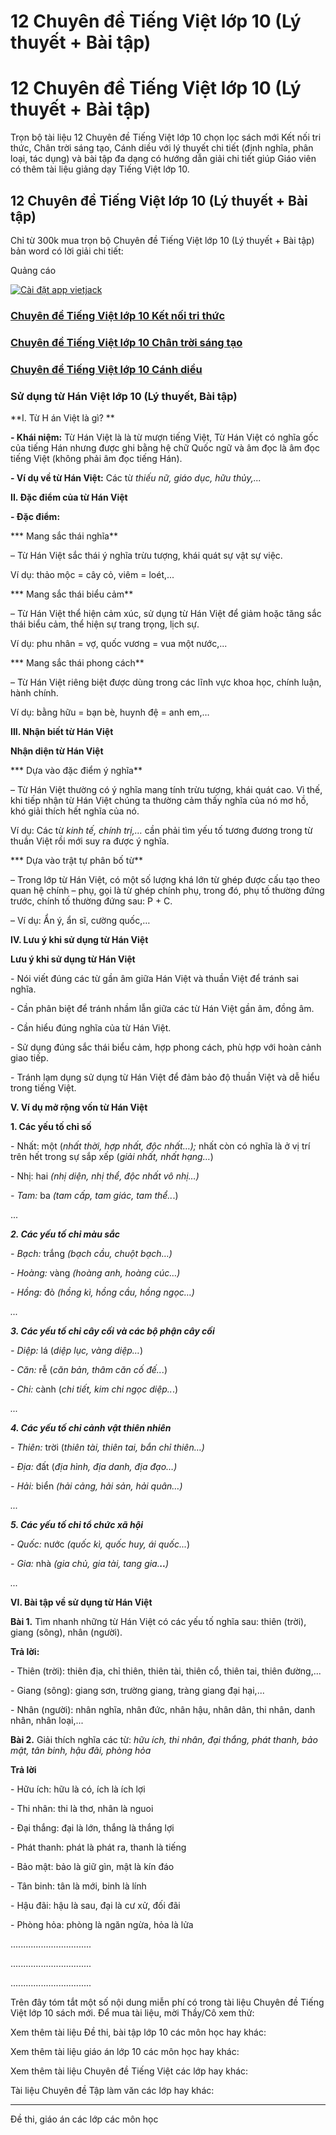 # 12 Chuyên đề Tiếng Việt lớp 10 (Lý thuyết + Bài tập)

# 12 Chuyên đề Tiếng Việt lớp 10 (Lý thuyết + Bài tập)

Trọn bộ tài liệu 12 Chuyên đề Tiếng Việt lớp 10 chọn lọc sách mới Kết nối tri thức, Chân trời sáng tạo, Cánh diều với lý thuyết chi tiết (định nghĩa, phân loại, tác dụng) và bài tập đa dạng có hướng dẫn giải chi tiết giúp Giáo viên có thêm tài liệu giảng dạy Tiếng Việt lớp 10.

## 12 Chuyên đề Tiếng Việt lớp 10 (Lý thuyết + Bài tập)

Chỉ từ 300k mua trọn bộ Chuyên đề Tiếng Việt lớp 10 (Lý thuyết + Bài tập) bản word có lời giải chi tiết:

Quảng cáo

[ ![Cài đặt app vietjack](https://vietjack.com/images/install_app_banner6.png) ](https://vietjack.onelink.me/hJSB/68b3701a)

### [**Chuyên đề Tiếng Việt lớp 10 Kết nối tri thức**](https://vietjack.com/tai-lieu-mon-ngu-van/tai-lieu-tieng-viet-lop-10-ket-noi.jsp)

### [**Chuyên đề Tiếng Việt lớp 10 Chân trời sáng tạo**](https://vietjack.com/tai-lieu-mon-ngu-van/tai-lieu-tieng-viet-lop-10-chan-troi.jsp)

### [**Chuyên đề Tiếng Việt lớp 10 Cánh diều**](https://vietjack.com/tai-lieu-mon-ngu-van/tai-lieu-tieng-viet-lop-10-canh-dieu.jsp)

### Sử dụng từ Hán Việt lớp 10 (Lý thuyết, Bài tập)

**I. Từ H án Việt là gì? **

**\- Khái niệm:** Từ Hán Việt là là từ mượn tiếng Việt, Từ Hán Việt có nghĩa gốc của tiếng Hán nhưng được ghi bằng hệ chữ Quốc ngữ và âm đọc là âm đọc tiếng Việt (không phải âm đọc tiếng Hán). 

**\- Ví dụ về từ Hán Việt:** Các từ _thiếu nữ, giáo dục, hữu thủy,..._

**II. Đặc điểm của từ Hán Việt**

**\- Đặc điểm:**

*** Mang sắc thái nghĩa**

– Từ Hán Việt sắc thái ý nghĩa trừu tượng, khái quát sự vật sự việc. 

Ví dụ: thảo mộc = cây cỏ, viêm = loét,...

*** Mang sắc thái biểu cảm**

– Từ Hán Việt thể hiện cảm xúc, sử dụng từ Hán Việt để giảm hoặc tăng sắc thái biểu cảm, thể hiện sự trang trọng, lịch sự. 

Ví dụ: phu nhân = vợ, quốc vương = vua một nước,...

*** Mang sắc thái phong cách**

– Từ Hán Việt riêng biệt được dùng trong các lĩnh vực khoa học, chính luận, hành chính.

Ví dụ: bằng hữu = bạn bè, huynh đệ = anh em,…

**III. Nhận biết từ Hán Việt**

**Nhận diện từ Hán Việt**

*** Dựa vào đặc điểm ý nghĩa**

– Từ Hán Việt thường có ý nghĩa mang tính trừu tượng, khái quát cao. Vì thế, khi tiếp nhận từ Hán Việt chúng ta thường cảm thấy nghĩa của nó mơ hồ, khó giải thích hết nghĩa của nó. 

Ví dụ: Các từ _kinh tế, chính trị,…_ cần phải tìm yếu tố tương đương trong từ thuần Việt rồi mới suy ra được ý nghĩa.

*** Dựa vào trật tự phân bố từ**

– Trong lớp từ Hán Việt, có một số lượng khá lớn từ ghép được cấu tạo theo quan hệ chính – phụ, gọi là từ ghép chính phụ, trong đó, phụ tố thường đứng trước, chính tố thường đứng sau: P + C.

– Ví dụ: Ẩn ý, ẩn sĩ, cường quốc,…

**IV. Lưu ý khi sử dụng từ Hán Việt**

**Lưu ý khi sử dụng từ Hán Việt**

\- Nói viết đúng các từ gần âm giữa Hán Việt và thuần Việt để tránh sai nghĩa.

\- Cần phân biệt để tránh nhầm lẫn giữa các từ Hán Việt gần âm, đồng âm.

\- Cần hiểu đúng nghĩa của từ Hán Việt.

\- Sử dụng đúng sắc thái biểu cảm, hợp phong cách, phù hợp với hoàn cảnh giao tiếp.

\- Tránh lạm dụng sử dụng từ Hán Việt để đảm bảo độ thuần Việt và dễ hiểu trong tiếng Việt. 

**V. Ví dụ mở rộng vốn từ Hán Việt**

**1\. Các yếu tố chỉ số**

\- Nhất: một (_nhất thời, hợp nhất, độc nhất…);_ nhất còn có nghĩa là ở vị trí trên hết trong sự sắp xếp (_giải nhất, nhất hạng…_)

\- Nhị: hai _(nhị diện, nhị thể, độc nhất vô nhị…)_

_\- Tam:_ ba _(tam cấp, tam giác, tam thể.._.)

...

_**2\. Các yếu tố chỉ màu sắc**_

_\- Bạch:_ trắng _(bạch cầu, chuột bạch…)_

_\- Hoàng:_ vàng _(hoàng anh, hoàng cúc…)_

_\- Hồng:_ đỏ _(hồng kì, hồng cầu, hồng ngọc…)_

_..._

_**3\. Các yếu tố chỉ cây cối và các bộ phận cây cối**_

_\- Diệp:_ lá (_diệp lục, vàng diệp…_)

_\- Căn:_ rễ (_căn bản, thâm căn cố đế.._.)

_\- Chi:_ cành (_chi tiết, kim chi ngọc diệp.._.)

_..._

_**4\. Các yếu tố chỉ cảnh vật thiên nhiên**_

_\- Thiên:_ trời (_thiên tài, thiên tai, bắn chỉ thiên…)_

_\- Địa:_ đất (_địa hình, địa danh, địa đạo…)_

_\- Hải:_ biển _(hải cảng, hải sản, hải quân…)_

_..._

_**5\. Các yếu tố chỉ tổ chức xã hội**_

_\- Quốc:_ nước _(quốc kì, quốc huy, ái quốc..._)

_\- Gia:_ nhà _(gia chủ, gia tài, tang gia.__..__)_

_..._

**VI. Bài tập về sử dụng từ Hán Việt**

**Bài 1.** Tìm nhanh những từ Hán Việt có các yếu tố nghĩa sau: thiên (trời), giang (sông), nhân (người).

**Trả lời:**

\- Thiên (trời): thiên địa, chỉ thiên, thiên tài, thiên cổ, thiên tai, thiên đường,...

\- Giang (sông): giang sơn, trường giang, tràng giang đại hại,...

\- Nhân (người): nhân nghĩa, nhân đức, nhân hậu, nhân dân, thi nhân, danh nhân, nhân loại,...

**Bài 2.** Giải thích nghĩa các từ: _hữu ích, thi nhân, đại thắng, phát thanh, bảo mật, tân binh, hậu đãi, phòng hỏa_

**Trả lời**

\- Hữu ích: hữu là có, ích là ích lợi

\- Thi nhân: thi là thơ, nhân là nguoi

\- Đại thắng: đại là lớn, thắng là thắng lợi

\- Phát thanh: phát là phát ra, thanh là tiếng

\- Bảo mật: bảo là giữ gìn, mật là kín đáo

\- Tân binh: tân là mới, binh là lính

\- Hậu đãi: hậu là sau, đại là cư xử, đối đãi

\- Phòng hỏa: phòng là ngăn ngừa, hỏa là lửa

................................

................................

................................

Trên đây tóm tắt một số nội dung miễn phí có trong tài liệu Chuyên đề Tiếng Việt lớp 10 sách mới. Để mua tài liệu, mời Thầy/Cô xem thử:

Xem thêm tài liệu Đề thi, bài tập lớp 10 các môn học hay khác:

Xem thêm tài liệu giáo án lớp 10 các môn học hay khác:

Xem thêm tài liệu Chuyên đề Tiếng Việt các lớp hay khác:

Tài liệu Chuyên đề Tập làm văn các lớp hay khác:

* * *

Đề thi, giáo án các lớp các môn học
